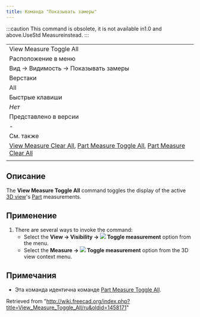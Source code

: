 ```yaml
---
title: Команда "Показывать замеры"
---
```

:::caution
This command is obsolete, it is not available in1.0 and above.UseStd Measureinstead.
:::

|  |
| --- |
| View Measure Toggle All |
| Расположение в меню |
| Вид → Видимость → Показывать замеры |
| Верстаки |
| All |
| Быстрые клавиши |
| *Нет* |
| Представлено в версии |
| - |
| См. также |
| [View Measure Clear All](/View_Measure_Clear_All "View Measure Clear All"), [Part Measure Toggle All](/Part_Measure_Toggle_All "Part Measure Toggle All"), [Part Measure Clear All](/Part_Measure_Clear_All "Part Measure Clear All") |
|  |

## Описание

The **View Measure Toggle All** command toggles the display of the active [3D view](/3D_view "3D view")'s [Part](/Part_Workbench "Part Workbench") measurements.

## Применение

1. There are several ways to invoke the command:
   * Select the **View → Visibility → ![](/images/View_Measure_Toggle_All.svg) Toggle measurement** option from the menu.
   * Select the **Measure → ![](/images/View_Measure_Toggle_All.svg) Toggle measurement** option from the 3D view context menu.

## Примечания

* Эта команда идентична команде [Part Measure Toggle All](/Part_Measure_Toggle_All/ru "Part Measure Toggle All/ru").

Retrieved from "<http://wiki.freecad.org/index.php?title=View_Measure_Toggle_All/ru&oldid=1458171>"